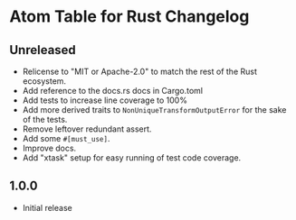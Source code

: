 # Atom Table for Rust Changelog

<!--
Copyright 2023, Collabora, Ltd.
SPDX-License-Identifier: CC-BY-4.0
-->

## Unreleased

- Relicense to "MIT or Apache-2.0" to match the rest of the Rust ecosystem.
- Add reference to the docs.rs docs in Cargo.toml
- Add tests to increase line coverage to 100%
- Add more derived traits to `NonUniqueTransformOutputError` for the sake of the tests.
- Remove leftover redundant assert.
- Add some `#[must_use]`.
- Improve docs.
- Add "xtask" setup for easy running of test code coverage.

## 1.0.0

- Initial release
